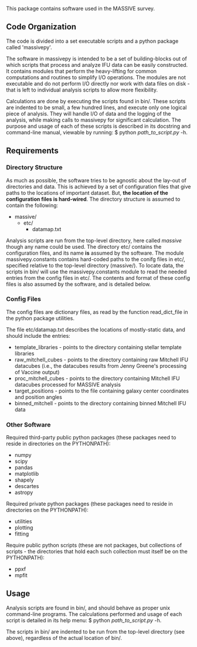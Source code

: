 This package contains software used in the MASSIVE survey.

## Code Organization

The code is divided into a set executable scripts and a python package called
'massivepy'.

The software in massivepy is intended to be a set of building-blocks out of
which scripts that process and analyze IFU data can be easily constructed. It
contains modules that perform the heavy-lifting for common computations and
routines to simplify I/O operations. The modules are not executable and do not perform I/O directly nor work with data files on disk - that is left to
individual analysis scripts to allow more flexibility.

Calculations are done by executing the scripts found in bin/. These scripts
are indented to be small, a few hundred lines, and execute only one logical
piece of analysis. They will handle I/O of data and the logging of the analysis, while making calls to massivepy for significant calculation. The
purpose and usage of each of these scripts is described in its docstring and
command-line manual, viewable by running: $ python *path_to_script.py* -h.

## Requirements

### Directory Structure
As much as possible, the software tries to be agnostic about the lay-out of directories and data. This is achieved by a set of configuration files that
give paths to the locations of important dataset. But, **the location of the configuration files is hard-wired**. The directory structure is assumed to contain the following:
- massive/
  - etc/
    - datamap.txt

Analysis scripts are run from the top-level directory, here called *massive*
though any name could be used.  The directory etc/ contains the configuration
files, and its name **is** assumed by the software. The module
massivepy.constants contains hard-coded paths to the conifg files in etc/,
specified relative to the top-level directory (massive/). To locate data,
the scripts in bin/ will use the massivepy.constants module to read the
needed entries from the config files in etc/.  The contents and format of
these config files is also assumed by the software, and is detailed below.

### Config Files
The config files are dictionary files, as read by the function read_dict_file in the python package utilities.

The file etc/datamap.txt describes the locations of mostly-static data, and
should include the entries:
- template_libraries - points to the directory containing stellar template
libraries
- raw_mitchell_cubes - points to the directory containing raw Mitchell IFU
datacubes (i.e., the datacubes results from Jenny Greene's processing of
Vaccine output)
- proc_mitchell_cubes - points to the directory containing Mitchell IFU
datacubes processed for MASSIVE analysis
- target_positions - points to the file containing galaxy center coordinates
and position angles
- binned_mitchell -  points to the directory containing binned Mitchell IFU
data

### Other Software
Required third-party public python packages (these packages need to reside
in directories on the PYTHONPATH):
- numpy
- scipy
- pandas
- matplotlib
- shapely
- descartes
- astropy

Required private python packages (these packages need to reside in
directories on the PYTHONPATH):
- utilities
- plotting
- fitting

Require public python scripts (these are not packages, but collections of
scripts - the directories that hold each such collection must itself be
on the PYTHONPATH):
- ppxf
- mpfit

## Usage

Analysis scripts are found in bin/, and should behave as proper unix
command-line programs. The calculations performed and usage of each script
is detailed in its help menu: $ python *path_to_script.py* -h.

The scripts in bin/ are indented to be run from the top-level directory (see above), regardless of the actual location of bin/.

